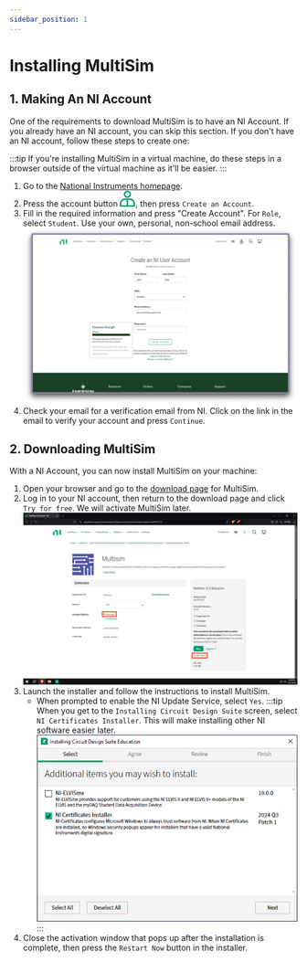 ```yaml
---
sidebar_position: 1
---
```


# Installing MultiSim

## 1. Making An NI Account

One of the requirements to download MultiSim is to have an NI Account. If you already have an NI account, you can skip this section. If you don't have an NI account, follow these steps to create one:

:::tip
If you're installing MultiSim in a virtual machine, do these steps in a browser outside of the virtual machine as it'll be easier.
:::

1. Go to the [National Instruments homepage](https://www.ni.com/en.html).
2. Press the account button ![NI Account Button](./img/ni_person.svg), then press `Create an Account`.
3. Fill in the required information and press "Create Account". For `Role`, select `Student`. Use your own, personal, non-school email address.
  ![NI Account Sign Up Process](./img/ni_account.png)
4. Check your email for a verification email from NI. Click on the link in the email to verify your account and press `Continue`.

## 2. Downloading MultiSim

With a NI Account, you can now install MultiSim on your machine:

1. Open your browser and go to the [download page](https://www.ni.com/en-us/support/downloads/software-products/download.multisim.html#369660) for MultiSim.
2. Log in to your NI account, then return to the download page and click `Try for free`. We will activate MultiSim later.
    ![MultiSim Downloads Page](./img/multisim_dl.png)
3. Launch the installer and follow the instructions to install MultiSim.
    - When prompted to enable the NI Update Service, select `Yes`.
    :::tip
    When you get to the `Installing Circuit Design Suite` screen, select `NI Certificates Installer`. This will make installing other NI software easier later.
    ![NI Certificates Installer](./img/ni_certificates.png)
    :::
4. Close the activation window that pops up after the installation is complete, then press the `Restart Now` button in the installer.
